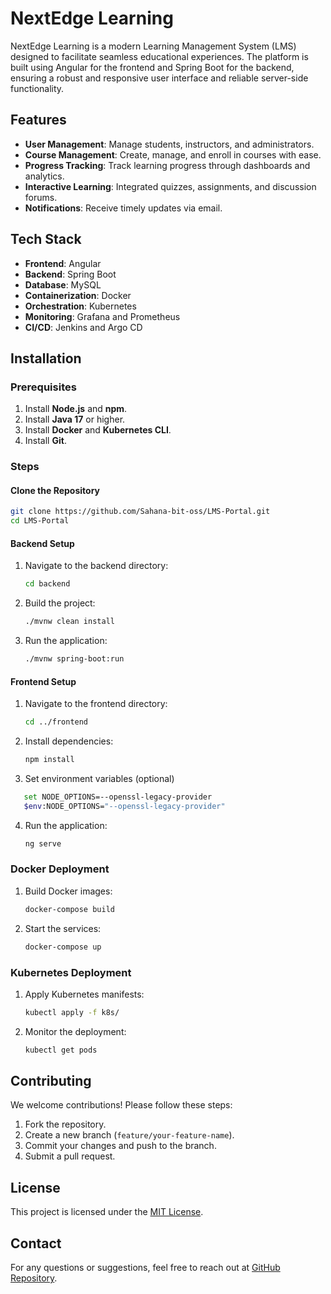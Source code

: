 # NextEdge Learning

NextEdge Learning is a modern Learning Management System (LMS) designed to facilitate seamless educational experiences. The platform is built using Angular for the frontend and Spring Boot for the backend, ensuring a robust and responsive user interface and reliable server-side functionality.

## Features
- **User Management**: Manage students, instructors, and administrators.
- **Course Management**: Create, manage, and enroll in courses with ease.
- **Progress Tracking**: Track learning progress through dashboards and analytics.
- **Interactive Learning**: Integrated quizzes, assignments, and discussion forums.
- **Notifications**: Receive timely updates via email.

## Tech Stack
- **Frontend**: Angular
- **Backend**: Spring Boot
- **Database**: MySQL
- **Containerization**: Docker
- **Orchestration**: Kubernetes
- **Monitoring**: Grafana and Prometheus
- **CI/CD**: Jenkins and Argo CD

## Installation

### Prerequisites
1. Install **Node.js** and **npm**.
2. Install **Java 17** or higher.
3. Install **Docker** and **Kubernetes CLI**.
4. Install **Git**.

### Steps
#### Clone the Repository
```bash
git clone https://github.com/Sahana-bit-oss/LMS-Portal.git
cd LMS-Portal
```

#### Backend Setup
1. Navigate to the backend directory:
   ```bash
   cd backend
   ```
2. Build the project:
   ```bash
   ./mvnw clean install
   ```
3. Run the application:
   ```bash
   ./mvnw spring-boot:run
   ```

#### Frontend Setup
1. Navigate to the frontend directory:
   ```bash
   cd ../frontend
   ```
2. Install dependencies:
   ```bash
   npm install
   ```
3. Set environment variables (optional)
 ``` bash
    set NODE_OPTIONS=--openssl-legacy-provider
    $env:NODE_OPTIONS="--openssl-legacy-provider"
 ```
4. Run the application:
   ```bash
   ng serve
   ```

### Docker Deployment
1. Build Docker images:
   ```bash
   docker-compose build
   ```
2. Start the services:
   ```bash
   docker-compose up
   ```

### Kubernetes Deployment
1. Apply Kubernetes manifests:
   ```bash
   kubectl apply -f k8s/
   ```
2. Monitor the deployment:
   ```bash
   kubectl get pods
   ```


## Contributing
We welcome contributions! Please follow these steps:
1. Fork the repository.
2. Create a new branch (`feature/your-feature-name`).
3. Commit your changes and push to the branch.
4. Submit a pull request.

## License
This project is licensed under the [MIT License](LICENSE).

## Contact
For any questions or suggestions, feel free to reach out at [GitHub Repository](https://github.com/Sahana-bit-oss/LMS-Portal).
